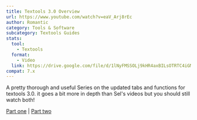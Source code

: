 ```yaml
---
title: Textools 3.0 Overview
url: https://www.youtube.com/watch?v=eaV_Arj8rEc
author: Romantic
category: Tools & Software
subcategory: Textools Guides
stats:
  tool:
    - Textools
  format:
    - Video
  link: https://drive.google.com/file/d/1lNyFMSSOLj9kHR4axBILsOTRTC4iGMAx/view?usp=drive_link
compat: 7.x
---
```

A pretty thorough and useful Series on the updated tabs and functions for textools 3.0. it goes a bit more in depth than Sel's videos but you should still watch both!

[Part one](https://www.youtube.com/watch?v=eaV_Arj8rEc) | [Part two](https://www.youtube.com/watch?v=MiHoq2zesgs)